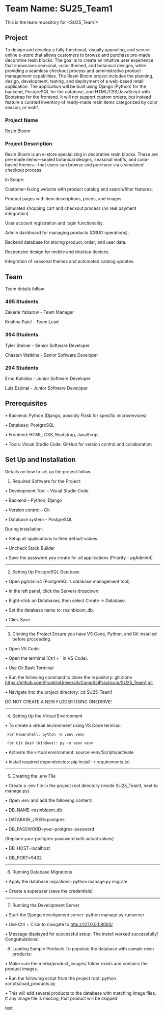 # Team Name: SU25_Team1

This is the team repository for <SU25_Team1>

## Project

To design and develop a fully functional, visually appealing, and secure online e-store that allows customers to browse and purchase pre-made decorative resin blocks. The goal is to create an intuitive user experience that showcases seasonal, color-themed, and botanical designs, while providing a seamless checkout process and administrative product management capabilities. The Resin Bloom project includes the planning, design, development, testing, and deployment of a web-based retail application. The application will be built using Django (Python) for the backend, PostgreSQL for the database, and HTML/CSS/JavaScript with Bootstrap for the frontend. It will not support custom orders, but instead feature a curated inventory of ready-made resin items categorized by color, season, or motif.

### Project Name
Resin Bloom

### Project Description  
Resin Bloom is an e-store specializing in decorative resin blocks. These are pre-made items—sealed botanical designs, seasonal motifs, and color-based themes—that users can browse and purchase via a simulated checkout process. 

In Scope:

Customer-facing website with product catalog and search/filter features.

Product pages with item descriptions, prices, and images.

Simulated shopping cart and checkout process (no real payment integration).

User account registration and login functionality.

Admin dashboard for managing products (CRUD operations).

Backend database for storing product, order, and user data.

Responsive design for mobile and desktop devices.

Integration of seasonal themes and automated catalog updates.

## Team

Team details follow

### 495 Students 

Zakaria Yabarow - Team Manager

Krishna Patel - Team Lead

### 394 Students

Tyler Steiner - Senior Software Developer

Chasten Watkins - Senior Software Developer

### 294 Students

Erno Kuhinko - Junior Software Developer

Luis Espinal - Junior Software Developer

## Prerequisites

•	Backend: Python (Django, possibly Flask for specific microservices)

•	Database: PostgreSQL

•	Frontend: HTML, CSS, Bootstrap, JavaScript

•	Tools: Visual Studio Code, GitHub for version control and collaboration

## Set Up and Installation

Details on how to set up the project follow.

1.	Required Software for the Project:
   
•	Development Tool – Visual Studio Code 

•	Backend – Python, Django

•	Version control – Git 

•	Database system – PostgreSQL 

During installation:

• Setup all applications to their default values.

• Uncheck Stack Builder

• Save the password you create for all applications (Priority - pgAdmin4)

________________________________________
2.	Setting Up PostgreSQL Database
   
•	Open pgAdmin4 (PostgreSQL’s database management tool).

•	In the left panel, click the Servers dropdown.

•	Right-click on Databases, then select Create → Database.

•	Set the database name to: resinbloom_db.

•	Click Save.

________________________________________
3.	 Cloning the Project Ensure you have VS Code, Python, and Git installed before proceeding.
   
•	Open VS Code.

•	Open the terminal (Ctrl + ` in VS Code). 

•	Use Git Bash Terminal

•	Run the following command to clone the repository: git clone https://github.com/FranklinUniversityCompSciPracticum/SU25_Team1.git

•	Navigate into the project directory: cd SU25_Team1

DO NOT CREATE A NEW FLODER USING ONEDRIVE!
________________________________________
 4.   Setting Up the Virtual Environment
    
•	To create a virtual environment using VS Code terminal: 

     For Powershell: python -m venv venv
   
     For Git Bash (Windows): py -m venv venv
   
•	Activate the virtual environment: source venv/Scripts/activate

•	Install required dependencies: pip install -r requirements.txt

________________________________________
5.   Creating the .env File
   
•	Create a .env file in the project root directory (inside SU25_Team1, next to manage.py).

•	Open .env and add the following content:

   •	DB_NAME=resinbloom_db
   
   •	DATABASE_USER=postgres

   •	DB_PASSWORD=your-postgres-password

   (Replace your-postgres-password with actual values)
   
   •	DB_HOST=localhost

   •	DB_PORT=5432
________________________________________
6.   Running Database Migrations
   
•	Apply the database migrations: python manage.py migrate

•	Create a superuser (save the credentials)

________________________________________
7.   Running the Development Server
   
•	Start the Django development server: python manage.py runserver

•	Use Ctrl + Click to navigate to http://127.0.0.1:8000/

•	Message displayed for successful setup: The install worked successfully! Congratulations! 


8. Loading Sample Products
To populate the database with sample resin products:

•	Make sure the media/product_images/ folder exists and contains the product images.

•	Run the following script from the project root: python scripts/load_products.py

•	This will add several products to the database with matching image files. If any image file is missing, that product will be skipped


test




